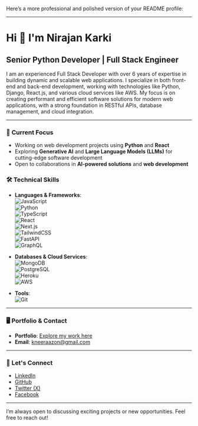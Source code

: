 Here’s a more professional and polished version of your README profile:

---

# Hi 👋 I'm Nirajan Karki
**Senior Python Developer | Full Stack Engineer**  
---

I am an experienced Full Stack Developer with over 6 years of expertise in building dynamic and scalable web applications. I specialize in both front-end and back-end development, working with technologies like Python, Django, React.js, and various cloud services like AWS. My focus is on creating performant and efficient software solutions for modern web applications, with a strong foundation in RESTful APIs, database management, and cloud integration.

---

### 🚀 **Current Focus**

- Working on web development projects using **Python** and **React**
- Exploring **Generative AI** and **Large Language Models (LLMs)** for cutting-edge software development
- Open to collaborations in **AI-powered solutions** and **web development**

### 🛠 **Technical Skills**
  
- **Languages & Frameworks**:  
  ![JavaScript](https://raw.githubusercontent.com/danielcranney/readme-generator/main/public/icons/skills/javascript-colored.svg)  
  ![Python](https://raw.githubusercontent.com/danielcranney/readme-generator/main/public/icons/skills/python-colored.svg)  
  ![TypeScript](https://raw.githubusercontent.com/danielcranney/readme-generator/main/public/icons/skills/typescript-colored.svg)  
  ![React](https://raw.githubusercontent.com/danielcranney/readme-generator/main/public/icons/skills/react-colored.svg)  
  ![Next.js](https://raw.githubusercontent.com/danielcranney/readme-generator/main/public/icons/skills/nextjs-colored-dark.svg)  
  ![TailwindCSS](https://raw.githubusercontent.com/danielcranney/readme-generator/main/public/icons/skills/tailwindcss-colored.svg)  
  ![FastAPI](https://raw.githubusercontent.com/danielcranney/readme-generator/main/public/icons/skills/fastapi-colored.svg)  
  ![GraphQL](https://raw.githubusercontent.com/danielcranney/readme-generator/main/public/icons/skills/graphql-colored.svg)

- **Databases & Cloud Services**:  
  ![MongoDB](https://raw.githubusercontent.com/danielcranney/readme-generator/main/public/icons/skills/mongodb-colored.svg)  
  ![PostgreSQL](https://raw.githubusercontent.com/danielcranney/readme-generator/main/public/icons/skills/postgresql-colored.svg)  
  ![Heroku](https://raw.githubusercontent.com/danielcranney/readme-generator/main/public/icons/skills/heroku-colored.svg)  
  ![AWS](https://raw.githubusercontent.com/danielcranney/readme-generator/main/public/icons/skills/aws-colored.svg)

- **Tools**:  
  ![Git](https://raw.githubusercontent.com/danielcranney/readme-generator/main/public/icons/skills/git-colored.svg)

---

### 🖥 **Portfolio & Contact**

- **Portfolio**: [Explore my work here](http://kneeraazon.mom)
- **Email**: [kneeraazon@gmail.com](mailto:kneeraazon@gmail.com)  

---

### 🤝 **Let's Connect**

- [LinkedIn](https://www.linkedin.com/in/kneeraazon)  
- [GitHub](https://github.com/kneeraazon404)  
- [Twitter (X)](https://www.x.com/kneeraazon)  
- [Facebook](https://www.facebook.com/kneeraazon)

---

I’m always open to discussing exciting projects or new opportunities. Feel free to reach out!

